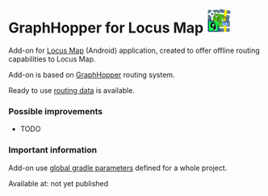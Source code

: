 # GraphHopper for Locus Map ![logo](app/src/main/res/drawable-mdpi/ic_launcher.png "Contacts for Locus Map logo")

Add-on for [Locus Map](http://www.locusmap.eu) (Android) application, created to offer offline routing capabilities to Locus Map.

Add-on is based on [GraphHopper](https://graphhopper.com/) routing system.

Ready to use [routing data](https://graphhopper.develar.org/) is available.

### Possible improvements

- TODO

### Important information

Add-on use [global gradle parameters](https://github.com/asamm/locus-api/wiki/Adding-Locus-API-to-project#using-global-parameters) defined for a whole project.

Available at: not yet published